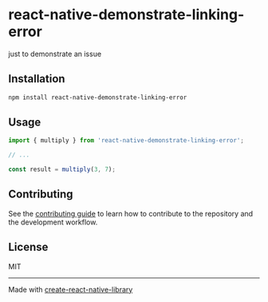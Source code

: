 # react-native-demonstrate-linking-error

just to demonstrate an issue

## Installation

```sh
npm install react-native-demonstrate-linking-error
```

## Usage


```js
import { multiply } from 'react-native-demonstrate-linking-error';

// ...

const result = multiply(3, 7);
```


## Contributing

See the [contributing guide](CONTRIBUTING.md) to learn how to contribute to the repository and the development workflow.

## License

MIT

---

Made with [create-react-native-library](https://github.com/callstack/react-native-builder-bob)
